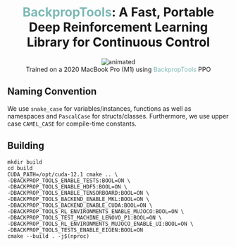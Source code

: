 <div align="center">
  <center><h1><span style="color:#7DB9B6">BackpropTools</span>: A Fast, Portable Deep Reinforcement Learning Library for Continuous Control</h1></center>
</div>

<div align="center">
  <img src="https://backprop.tools/backprop_tools_mujoco_ant_ppo.gif" alt="animated" />
</div>

<div align="center">
    Trained on a 2020 MacBook Pro (M1) using <span style="color:#7DB9B6">BackpropTools</span> PPO
</div>

## Naming Convention
We use `snake_case` for variables/instances, functions as well as namespaces and `PascalCase` for structs/classes. Furthermore, we use upper case `CAMEL_CASE` for compile-time constants. 

## Building
```
mkdir build
cd build
CUDA_PATH=/opt/cuda-12.1 cmake .. \
-DBACKPROP_TOOLS_ENABLE_TESTS:BOOL=ON \
-DBACKPROP_TOOLS_ENABLE_HDF5:BOOL=ON \
-DBACKPROP_TOOLS_ENABLE_TENSORBOARD:BOOL=ON \
-DBACKPROP_TOOLS_BACKEND_ENABLE_MKL:BOOL=ON \
-DBACKPROP_TOOLS_BACKEND_ENABLE_CUDA:BOOL=ON \
-DBACKPROP_TOOLS_RL_ENVIRONMENTS_ENABLE_MUJOCO:BOOL=ON \
-DBACKPROP_TOOLS_TEST_MACHINE_LENOVO_P1:BOOL=ON \
-DBACKPROP_TOOLS_RL_ENVIRONMENTS_MUJOCO_ENABLE_UI:BOOL=ON \
-DBACKPROP_TOOLS_TESTS_ENABLE_EIGEN:BOOL=ON
cmake --build . -j$(nproc)
```